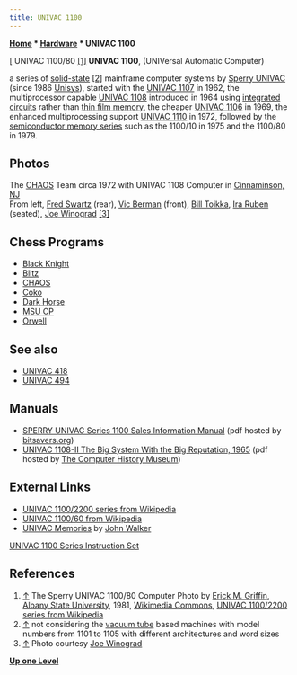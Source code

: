 ```yaml
---
title: UNIVAC 1100
---
```

**[Home](Home "Home") \* [Hardware](Hardware "Hardware") \* UNIVAC 1100**



[ UNIVAC 1100/80 <a id="cite-note-1" href="#cite-ref-1">[1]</a>
**UNIVAC 1100**, (UNIVersal Automatic Computer)  

a series of [solid-state](https://en.wikipedia.org/wiki/Solid-state_electronics) <a id="cite-note-2" href="#cite-ref-2">[2]</a> mainframe computer systems by [Sperry UNIVAC](https://en.wikipedia.org/wiki/UNIVAC) (since 1986 [Unisys](https://en.wikipedia.org/wiki/Unisys)), started with the [UNIVAC 1107](https://en.wikipedia.org/wiki/UNIVAC_1100/2200_series#1107) in 1962, the multiprocessor capable [UNIVAC 1108](https://en.wikipedia.org/wiki/UNIVAC_1100/2200_series#1108) introduced in 1964 using [integrated circuits](index.php?title=Integrated_Circuits&action=edit&redlink=1 "Integrated Circuits (page does not exist)") rather than [thin film memory](https://en.wikipedia.org/wiki/Thin-film_memory), the cheaper [UNIVAC 1106](https://en.wikipedia.org/wiki/UNIVAC_1100/2200_series#1106) in 1969, the enhanced multiprocessing support [UNIVAC 1110](https://en.wikipedia.org/wiki/UNIVAC_1100/2200_series#1110) in 1972, followed by the [semiconductor memory series](https://en.wikipedia.org/wiki/UNIVAC_1100/2200_series#Semiconductor_memory_series) such as the 1100/10 in 1975 and the 1100/80 in 1979. 



## Photos


 [](File:CHAOS_Team_circa_1972.gif) 
The [CHAOS](CHAOS "CHAOS") Team circa 1972 with UNIVAC 1108 Computer in [Cinnaminson, NJ](https://en.wikipedia.org/wiki/Cinnaminson_Township,_New_Jersey)  
From left, [Fred Swartz](Fred_Swartz "Fred Swartz") (rear), [Vic Berman](Victor_Berman "Victor Berman") (front), [Bill Toikka](William_Toikka "William Toikka"), [Ira Ruben](Ira_Ruben "Ira Ruben") (seated), [Joe Winograd](Joe_Winograd "Joe Winograd") <a id="cite-note-3" href="#cite-ref-3">[3]</a>



## Chess Programs


* [Black Knight](Black_Knight "Black Knight")
* [Blitz](Blitz "Blitz")
* [CHAOS](CHAOS "CHAOS")
* [Coko](Coko "Coko")
* [Dark Horse](Dark_Horse "Dark Horse")
* [MSU CP](MSU_CP "MSU CP")
* [Orwell](Orwell "Orwell")


## See also


* [UNIVAC 418](UNIVAC_418 "UNIVAC 418")
* [UNIVAC 494](UNIVAC_494 "UNIVAC 494")


## Manuals


* [SPERRY UNIVAC Series 1100 Sales Information Manual](http://bitsavers.informatik.uni-stuttgart.de/pdf/univac/1100/U7265_Sperry_Univac_Series_1100_Sales_Information_Manual_Jul82.pdf) (pdf hosted by [bitsavers.org](http://bitsavers.informatik.uni-stuttgart.de/))
* [UNIVAC 1108-II The Big System With the Big Reputation, 1965](http://archive.computerhistory.org/resources/text/Remington_Rand/SperryRand.UNIVAC1108II.1965.102646105.pdf) (pdf hosted by [The Computer History Museum](The_Computer_History_Museum "The Computer History Museum"))


## External Links


* [UNIVAC 1100/2200 series from Wikipedia](https://en.wikipedia.org/wiki/UNIVAC_1100/2200_series)
* [UNIVAC 1100/60 from Wikipedia](https://en.wikipedia.org/wiki/UNIVAC_1100/60)
* [UNIVAC Memories](http://www.fourmilab.ch/documents/univac/) by [John Walker](http://www.fourmilab.ch/)


 [UNIVAC 1100 Series Instruction Set](http://www.fourmilab.ch/documents/univac/instructions.html)
## References


1. <a id="cite-ref-1" href="#cite-note-1">↑</a> The Sperry UNIVAC 1100/80 Computer Photo by [Erick M. Griffin](https://en.wikipedia.org/wiki/User:Emgriffin), [Albany State University](https://en.wikipedia.org/wiki/Albany_State_University), 1981, [Wikimedia Commons](https://en.wikipedia.org/wiki/Wikimedia_Commons), [UNIVAC 1100/2200 series from Wikipedia](https://en.wikipedia.org/wiki/UNIVAC_1100/2200_series)
2. <a id="cite-ref-2" href="#cite-note-2">↑</a> not considering the [vacuum tube](https://en.wikipedia.org/wiki/Vacuum_tube) based machines with model numbers from 1101 to 1105 with different architectures and word sizes
3. <a id="cite-ref-3" href="#cite-note-3">↑</a> Photo courtesy [Joe Winograd](Joe_Winograd "Joe Winograd")

**[Up one Level](Hardware "Hardware")**







 
